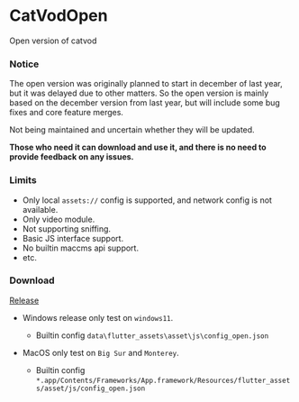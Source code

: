 # CatVodOpen
Open version of catvod

### **Notice**

The open version was originally planned to start in december of last year, but it was delayed due to other matters. So the open version is mainly based on the december version from last year, but will include some bug fixes and core feature merges.

Not being maintained and uncertain whether they will be updated.

**Those who need it can download and use it, and there is no need to provide feedback on any issues.**

### **Limits**

- Only local `assets://` config is supported, and network config is not available. 
- Only video module.
- Not supporting sniffing.
- Basic JS interface support.
- No builtin maccms api support.
- etc.

### **Download**
[Release](https://github.com/catvod/CatVodOpen/releases)

- Windows release only test on `windows11`.
  
  - Builtin config `data\flutter_assets\asset\js\config_open.json`
- MacOS only test on `Big Sur` and `Monterey`.

  - Builtin config `*.app/Contents/Frameworks/App.framework/Resources/flutter_assets/asset/js/config_open.json`
